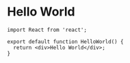# Hello World

```tsx
import React from 'react';

export default function HelloWorld() {
  return <div>Hello World</div>;
}
```
